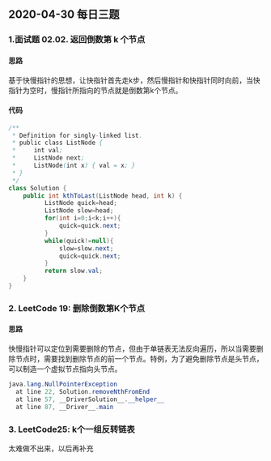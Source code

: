 ## 2020-04-30 每日三题

### 1.面试题 02.02. 返回倒数第 k 个节点
#### 思路
基于快慢指针的思想，让快指针首先走k步，然后慢指针和快指针同时向前，当快指针为空时，慢指针所指向的节点就是倒数第k个节点。

#### 代码
``` java
/**
 * Definition for singly-linked list.
 * public class ListNode {
 *     int val;
 *     ListNode next;
 *     ListNode(int x) { val = x; }
 * }
 */
class Solution {
    public int kthToLast(ListNode head, int k) {
          ListNode quick=head;
          ListNode slow=head;
          for(int i=0;i<k;i++){
              quick=quick.next;
          }
          while(quick!=null){
              slow=slow.next;
              quick=quick.next;
          }
          return slow.val;
    }
}
```
### 2. LeetCode 19: 删除倒数第K个节点
#### 思路
快慢指针可以定位到需要删除的节点，但由于单链表无法反向遍历，所以当需要删除节点时，需要找到删除节点的前一个节点。特例，为了避免删除节点是头节点，可以制造一个虚拟节点指向头节点。
``` java
java.lang.NullPointerException
  at line 22, Solution.removeNthFromEnd
  at line 57, __DriverSolution__.__helper__
  at line 87, __Driver__.main
```

### 3. LeetCode25: k个一组反转链表
太难做不出来，以后再补充